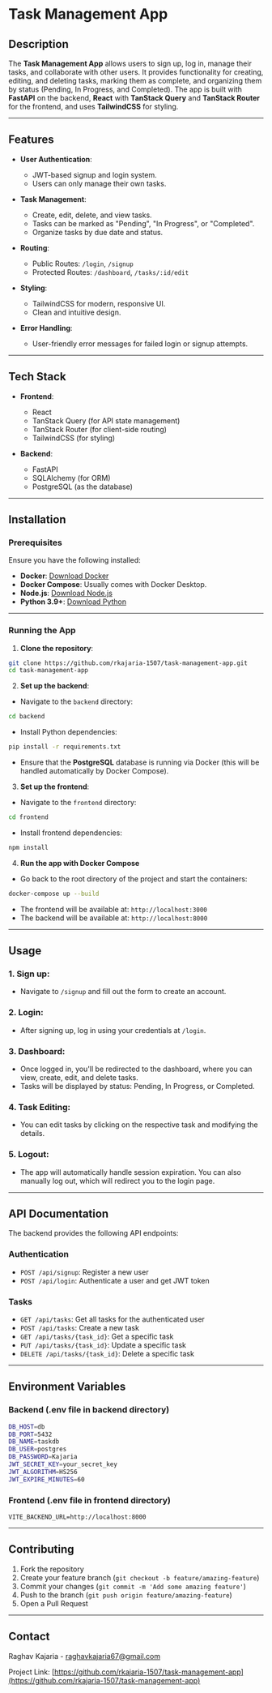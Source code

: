 
# Task Management App

## Description

The **Task Management App** allows users to sign up, log in, manage their tasks, and collaborate with other users. It provides functionality for creating, editing, and deleting tasks, marking them as complete, and organizing them by status (Pending, In Progress, and Completed). The app is built with **FastAPI** on the backend, **React** with **TanStack Query** and **TanStack Router** for the frontend, and uses **TailwindCSS** for styling.

---

## Features

-  **User Authentication**:
	- JWT-based signup and login system.
	- Users can only manage their own tasks.

-  **Task Management**:
	- Create, edit, delete, and view tasks.
	- Tasks can be marked as "Pending", "In Progress", or "Completed".
	- Organize tasks by due date and status.

-  **Routing**:
	- Public Routes: `/login`, `/signup`
	- Protected Routes: `/dashboard`, `/tasks/:id/edit`

-  **Styling**:
	- TailwindCSS for modern, responsive UI.
	- Clean and intuitive design.

-  **Error Handling**:
	- User-friendly error messages for failed login or signup attempts.

---

## Tech Stack

-  **Frontend**:
	- React
	- TanStack Query (for API state management)
	- TanStack Router (for client-side routing)
	- TailwindCSS (for styling)

-  **Backend**:
	- FastAPI
	- SQLAlchemy (for ORM)
	- PostgreSQL (as the database)

---

## Installation

### Prerequisites
Ensure you have the following installed:
-  **Docker**: [Download Docker](https://www.docker.com/products/docker-desktop)
-  **Docker Compose**: Usually comes with Docker Desktop.
-  **Node.js**: [Download Node.js](https://nodejs.org/)
-  **Python 3.9+**: [Download Python](https://www.python.org/)

---

### Running the App

1.  **Clone the repository**:
```bash
git clone https://github.com/rkajaria-1507/task-management-app.git
cd task-management-app
```
2.  **Set up the backend**:
- Navigate to the `backend` directory:
```bash
cd backend
```
- Install Python dependencies:
```bash
pip install -r requirements.txt
```
- Ensure that the **PostgreSQL** database is running via Docker (this will be handled automatically by Docker Compose).

3.  **Set up the frontend**:
- Navigate to the `frontend` directory:
```bash
cd frontend
```
- Install frontend dependencies:
```bash
npm install
```

4.  **Run the app with Docker Compose**
- Go back to the root directory of the project and start the containers:
```bash
docker-compose up --build
```

- The frontend will be available at: `http://localhost:3000`
- The backend will be available at: `http://localhost:8000`

---

## Usage

### 1. **Sign up**:
- Navigate to `/signup` and fill out the form to create an account.

### 2. **Login**:
- After signing up, log in using your credentials at `/login`.

### 3. **Dashboard**:
- Once logged in, you'll be redirected to the dashboard, where you can view, create, edit, and delete tasks.
- Tasks will be displayed by status: Pending, In Progress, or Completed.

### 4. **Task Editing**:

- You can edit tasks by clicking on the respective task and modifying the details.

### 5. **Logout**:
- The app will automatically handle session expiration. You can also manually log out, which will redirect you to the login page.

---

## API Documentation
The backend provides the following API endpoints:
### Authentication
-  `POST /api/signup`: Register a new user
-  `POST /api/login`: Authenticate a user and get JWT token

### Tasks
-  `GET /api/tasks`: Get all tasks for the authenticated user
-  `POST /api/tasks`: Create a new task
-  `GET /api/tasks/{task_id}`: Get a specific task
-  `PUT /api/tasks/{task_id}`: Update a specific task
-  `DELETE /api/tasks/{task_id}`: Delete a specific task

---

## Environment Variables
### Backend (.env file in backend directory)
```bash
DB_HOST=db
DB_PORT=5432
DB_NAME=taskdb
DB_USER=postgres
DB_PASSWORD=Kajaria
JWT_SECRET_KEY=your_secret_key
JWT_ALGORITHM=HS256
JWT_EXPIRE_MINUTES=60
```

### Frontend (.env file in frontend directory)
`VITE_BACKEND_URL=http://localhost:8000`

---

## Contributing

1. Fork the repository
2. Create your feature branch (`git checkout -b feature/amazing-feature`)
3. Commit your changes (`git commit -m 'Add some amazing feature'`)
4. Push to the branch (`git push origin feature/amazing-feature`)
5. Open a Pull Request

---

## Contact

Raghav Kajaria - raghavkajaria67@gmail.com

Project Link: [https://github.com/rkajaria-1507/task-management-app](https://github.com/rkajaria-1507/task-management-app)